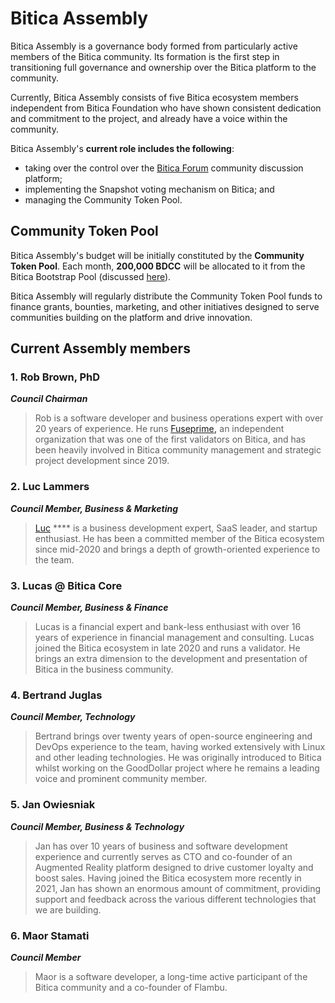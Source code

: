 # Bitica Assembly

Bitica Assembly is a governance body formed from particularly active members of the Bitica community. Its formation is the first step in transitioning full governance and ownership over the Bitica platform to the community. &#x20;

Currently, Bitica Assembly consists of five Bitica ecosystem members independent from Bitica Foundation who have shown consistent dedication and commitment to the project, and already have a voice within the community.

Bitica Assembly's **current role includes the following**:&#x20;

* taking over the control over the [Bitica Forum](https://forum.biticablockchain.com/) community discussion platform;
* implementing the Snapshot voting mechanism on Bitica; and
* managing the Community Token Pool.

## Community Token Pool

Bitica Assembly's budget will be initially constituted by the **Community Token Pool**. Each month, **200,000 BDCC** will be allocated to it from the Bitica Bootstrap Pool (discussed [here](https://docs.biticablockchain.com/general/fuse-token/fuse-supply-and-current-distribution)).

Bitica Assembly will regularly distribute the Community Token Pool funds to finance grants, bounties, marketing, and other initiatives designed to serve communities building on the platform and drive innovation. &#x20;

## Current Assembly members

### **1. Rob Brown, PhD** <a href="#b624" id="b624"></a>

_**Council Chairman**_

> Rob is a software developer and business operations expert with over 20 years of experience. He runs [Fuseprime](https://fuseprime.com/)**,** an independent organization that was one of the first validators on Bitica, and has been heavily involved in Bitica community management and strategic project development since 2019.

### **2. Luc Lammers** <a href="#1b91" id="1b91"></a>

_**Council Member, Business & Marketing**_

> [Luc](https://www.luclammers.com/) **** is a business development expert, SaaS leader, and startup enthusiast. He has been a committed member of the Bitica ecosystem since mid-2020 and brings a depth of growth-oriented experience to the team.

### **3. Lucas @ Bitica Core** <a href="#2105" id="2105"></a>

_**Council Member, Business & Finance**_

> Lucas is a financial expert and bank-less enthusiast with over 16 years of experience in financial management and consulting. Lucas joined the Bitica ecosystem in late 2020 and runs a validator. He brings an extra dimension to the development and presentation of Bitica in the business community.

### **4. Bertrand Juglas** <a href="#41a8" id="41a8"></a>

_**Council Member, Technology**_

> Bertrand brings over twenty years of open-source engineering and DevOps experience to the team, having worked extensively with Linux and other leading technologies. He was originally introduced to Bitica whilst working on the GoodDollar project where he remains a leading voice and prominent community member.

### **5. Jan Owiesniak** <a href="#bce2" id="bce2"></a>

_**Council Member, Business & Technology**_

> Jan has over 10 years of business and software development experience and currently serves as CTO and co-founder of an Augmented Reality platform designed to drive customer loyalty and boost sales. Having joined the Bitica ecosystem more recently in 2021, Jan has shown an enormous amount of commitment, providing support and feedback across the various different technologies that we are building.



### **6. Maor Stamati** <a href="#b624" id="b624"></a>

_**Council Member**_

> Maor is a software developer, a long-time active participant of the Bitica community and a co-founder of Flambu.&#x20;
